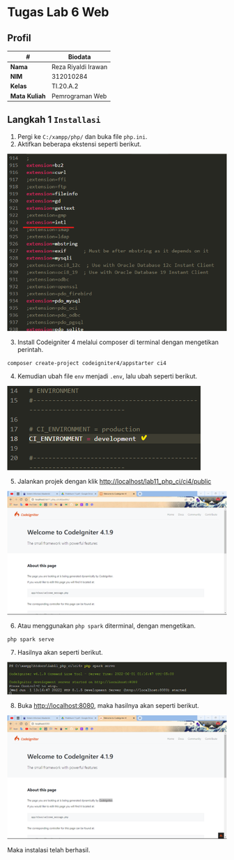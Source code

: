 # Tugas Lab 6 Web
## Profil
| # | Biodata |
| -------- | --- |
| **Nama** | Reza Riyaldi Irawan |
| **NIM** | 312010284 |
| **Kelas** | TI.20.A.2 |
| **Mata Kuliah** | Pemrograman Web |

## Langkah 1 `Installasi`
1. Pergi ke `C:/xampp/php/` dan buka file `php.ini`.
2. Aktifkan beberapa ekstensi seperti berikut.

![konfig ini](img/ss_config.png)

3. Install Codeigniter 4 melalui composer di terminal dengan mengetikan perintah.

```
composer create-project codeigniter4/appstarter ci4
```

4. Kemudian ubah file `env` menjadi `.env`, lalu ubah seperti berikut.

![env](img/ss_env.png)

5. Jalankan projek dengan klik [http://localhost/lab11_php_ci/ci4/public](http://localhost/lab11_php_ci/ci4/public)

![](img/ss_landing1.png)
   
6. Atau menggunakan `php spark` diterminal, dengan mengetikan.

```
php spark serve
```
7. Hasilnya akan seperti berikut.

![spark](img/ss_run_spark.png)

8. Buka [http://localhost:8080](http://localhost:8080), maka hasilnya akan seperti berikut.

![](img/ss_landing2.png)

Maka instalasi telah berhasil.